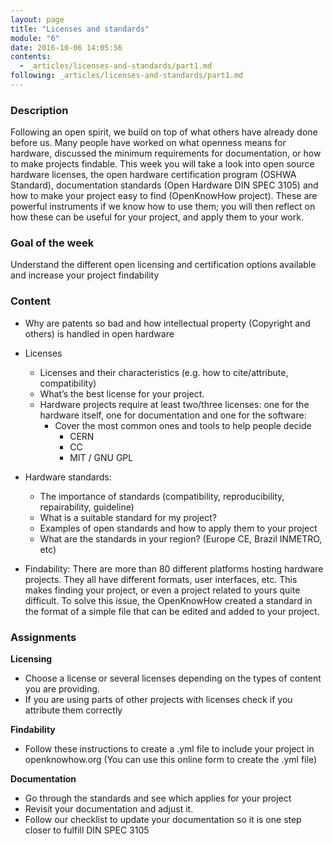 ```yaml
---
layout: page
title: "Licenses and standards"
module: "6"
date: 2016-10-06 14:05:56
contents:
  - _articles/licenses-and-standards/part1.md
following: _articles/licenses-and-standards/part1.md
---
```

### Description
Following an open spirit, we build on top of what others have already done before us. Many people have worked on what openness means for hardware, discussed the minimum requirements for documentation, or how to make projects findable. This week you will take a look into open source hardware licenses, the open hardware certification program (OSHWA Standard), documentation standards (Open Hardware DIN SPEC 3105) and how to make your project easy to find (OpenKnowHow project). These are powerful instruments if we know how to use them; you will then reflect on how these can be useful for your project, and apply them to your work.

### Goal of the week
Understand the different open licensing and certification options available and increase your project findability

### Content
- Why are patents so bad and how intellectual property (Copyright and others) is handled in open hardware

- Licenses
  - Licenses and their characteristics (e.g. how to cite/attribute, compatibility)
  - What’s the best license for your project.
  - Hardware projects require at least two/three licenses: one for the hardware itself, one for documentation and one for the software:
    - Cover the most common ones and tools to help people decide
      - CERN
      - CC
      - MIT / GNU GPL

- Hardware standards:
  - The importance of standards (compatibility, reproducibility, repairability, guideline)  
  - What is a suitable standard for my project?
  - Examples of open standards and how to apply them to your project
  - What are the standards in your region? (Europe CE, Brazil INMETRO, etc)

- Findability: There are more than 80 different platforms hosting hardware projects. They all have different formats, user interfaces, etc. This makes finding your project, or even a project related to yours quite difficult. To solve this issue, the OpenKnowHow created a standard in the format of a simple file that can be edited and added to your project.


### Assignments
**Licensing**
- Choose a license or several licenses depending on the types of content you are providing.
- If you are using parts of other projects with licenses check if you attribute them correctly

**Findability**
- Follow these instructions to create a .yml file to include your project in openknowhow.org (You can use this online form to create the .yml file)

**Documentation**
- Go through the standards and see which applies for your project
- Revisit your documentation and adjust it.
- Follow our checklist to update your documentation so it is one step closer to fulfill DIN SPEC 3105
